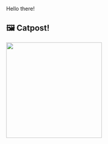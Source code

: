 Hello there!



## 🖼️ Catpost!

<sub>
    <img src="https://cdn2.thecatapi.com/images/5JBmRFov3N.jpg" height="256">
</sub>

